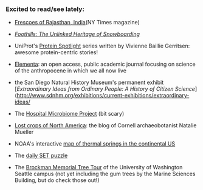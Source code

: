 ### Excited to read/see lately:

- [Frescoes of Rajasthan, India](http://www.nytimes.com/interactive/2016/05/09/t-magazine/india-rajasthan-frescoes.html?_r=1)(NY Times magazine)

- [_Foothills: The Unlinked Heritage of Snowboarding_](https://www.outsideonline.com/featured-videos)

- UniProt's [Protein Spotlight](http://web.expasy.org/spotlight/) series written by Vivienne Baillie Gerritsen: awesome protein-centric stories!

- [Elementa](https://www.elementascience.org/): an open access, public academic journal focusing on science of the anthropocene in which we all now live

- the San Diego Natural History Museum's permanent exhibit [_Extraordinary Ideas from Ordinary People: A History of Citizen Science_](http://www.sdnhm.org/exhibitions/current-exhibitions/extraordinary-ideas/

- The [Hospital Microbiome Project](http://hospitalmicrobiome.com/) (bit scary)

- [Lost crops of North America](https://ngmueller.net/2017/10/09/lost-crops-in-the-all-the-wrong-places/): the blog of Cornell archaeobotanist Natalie Mueller

- NOAA's interactive [map of thermal springs in the continental US](https://maps.ngdc.noaa.gov/viewers/hot_springs/)

- The [daily SET puzzle](https://www.setgame.com/set/puzzle)

- The [Brockman Memorial Tree Tour](http://www.cfr.washington.edu/BrockmanTreeTour/) of the University of Washington Seattle campus (not yet including the gum trees by the Marine Sciences Building, but do check those out!)
